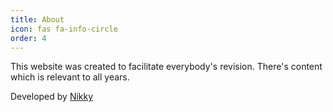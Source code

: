 ```yaml
---
title: About
icon: fas fa-info-circle
order: 4
---
```


This website was created to facilitate everybody's revision. There's content which is relevant to all years.

Developed by <a href="https://github.com/npmInicola90">Nikky</a>
